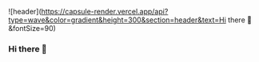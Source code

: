 ![header](https://capsule-render.vercel.app/api?type=wave&color=gradient&height=300&section=header&text=Hi there 👋&fontSize=90)
### Hi there 👋

<!--
**qpid0319/qpid0319** is a ✨ _special_ ✨ repository because its `README.md` (this file) appears on your GitHub profile.

Here are some ideas to get you started:

- 🔭 I’m currently working on ...
- 🌱 I’m currently learning ...
- 👯 I’m looking to collaborate on ...
- 🤔 I’m looking for help with ...
- 💬 Ask me about ...
- 📫 How to reach me: ...
- 😄 Pronouns: ...
- ⚡ Fun fact: ...
-->
